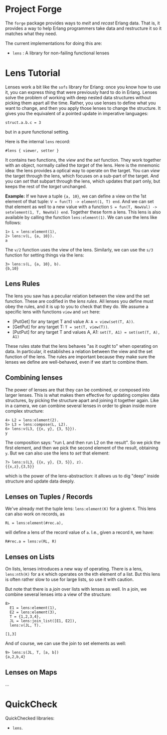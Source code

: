 # Project Forge

The `forge` package provides ways to *melt* and *recast* Erlang data. That is, it provides a way to help Erlang programmers take data and restructure it so it matches what they need.

The current implementations for doing this are:

* `lens` : A library for non-failing functional lenses

# Lens Tutorial

Lenses work a bit like the `sofs` library for Erlang: once you know how to use it, you can express thing that were previously hard to do in Erlang. Lenses solve the problem of working with deep nested data structures without picking them apart all the time. Rather, you use lenses to define what you want to change, and then you apply those lenses to change the structure. It gives you the equivalent of a pointed update in imperative languages:

	struct.a.b.c = 3

but in a pure functional setting.

Here is the internal `lens` record:

	#lens { viewer, setter }
	
It contains two functions, the *view* and the *set* function. They work together with an object, normally called the *target* of the lens. Here is the mnemonic idea: the lens provides a optical way to operate on the target. You can *view* the target through the lens, which focuses on a sub-part of the target. And you can *set* that subpart through the lens, which updates that part only, but keeps the rest of the *target* unchanged.

**Example:** If we have a tuple `{a, 10}`, we can define a view on the 1st element of that tuple: `V = fun(T) -> element(1, T) end`. And we can set that element as well to a new value with a function `S = fun(T, NewVal) -> setelement(1, T, NewVal) end`. Together these form a lens. This lens is also available by calling the function `lens:element(1)`. We can use the lens like follows:

	1> L = lens:element(1),
	2> lens:v(L, {a, 10}).
	a

The `v/2` function uses the view of the lens. Similarly, we can use the `s/3` function for setting things via the lens:

	3> lens:s(L, {a, 10}, b).
	{b,10}

## Lens Rules

The lens you saw has a peculiar relation between the view and the set function. These are codified in the *lens rules*. All lenses you define must obey the rules, and it is up to you to check that they do. We assume a specific lens with functions `view` and `set` here:

* [PutGet] for any target T and value A: `A = view(set(T, A))`.
* [GetPut] for any target T: `T = set(T, view(T))`.
* [PutPut] for any target T and values A, A1: `set(T, A1) = set(set(T, A), A1)`

These rules state that the lens behaves "as it ought to" when operating on data. In particular, it establishes a relation between the view and the set function of the lens. The rules are important because they make sure the lenses we define are well-behaved, even if we start to combine them.

## Combining lenses

The power of lenses are that they can be combined, or composed into larger lenses. This is what makes them effective for updating complex data structures, by picking the structure apart and joining it together again. Like in a camera, we can combine several lenses in order to glean inside more complex structure:

	4> L2 = lens:element(2).
	5> L3 = lens:compose(L, L2).
	6> lens:v(L3, {{x, y}, {3, 5}}).
	y

The composition says: "run L and then run L2 on the result". So we pick the first element, and then we pick the second element of the result, obtaining `y`. But we can also use the lens to *set* that element:

	7> lens:s(L3, {{x, y}, {3, 5}}, z).
	{{x,z},{3,5}}

which is the power of the lens-abstraction: it allows us to dig "deep" inside structure and update data deeply.

## Lenses on Tuples / Records

We've already met the tuple lens: `lens:element(K)` for a given `K`. This lens can also work on records, as

	RL = lens:element(#rec.a),
	
will define a lens of the record value of `a`. I.e., given a record `R`, we have:

	R#rec.a = lens:v(RL, R)
	
## Lenses on Lists

On lists, lenses introduces a new way of operating. There is a lens, `lens:nth(K)` for a `K` which operates on the `K`th element of a list. But this lens is often rather slow to use for large lists, so use it with caution.

But note that there is a *join* over lists with lenses as well. In a join, we combine several lenses into a view of the structure:

	8>
	  E1 = lens:element(1),
	  E2 = lens:element(3),
	  T = {1,2,3,4},
	  JL = lens:join_list([E1, E2]),
	  lens:v(JL, T).
	
	[1,3]

And of course, we can use the join to set elements as well:

	9> lens:s(JL, T, [a, b])
	{a,2,b,4}

## Lenses on Maps

…
	
# QuickCheck

QuickChecked libraries:

* `lens`.

